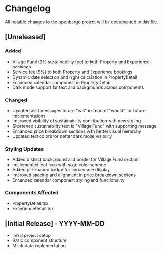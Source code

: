 # Changelog

All notable changes to the openborgo project will be documented in this file.

## [Unreleased]

### Added
- Village Fund (3% sustainability fee) to both Property and Experience bookings
- Service fee (9%) to both Property and Experience bookings
- Dynamic date selection and night calculation in PropertyDetail
- Enhanced calendar component in PropertyDetail
- Dark mode support for text and backgrounds across components

### Changed
- Updated alert messages to use "will" instead of "would" for future implementations
- Improved visibility of sustainability contribution with new styling
- Shortened sustainability text to "Village Fund" with supporting message
- Enhanced price breakdown sections with better visual hierarchy
- Updated text colors for better dark mode visibility

### Styling Updates
- Added distinct background and border for Village Fund section
- Implemented leaf icon with sage color scheme
- Added pill-shaped badge for percentage display
- Improved spacing and alignment in price breakdown sections
- Enhanced calendar component styling and functionality

### Components Affected
- PropertyDetail.tsx
- ExperienceDetail.tsx

## [Initial Release] - YYYY-MM-DD
- Initial project setup
- Basic component structure
- Mock data implementation 